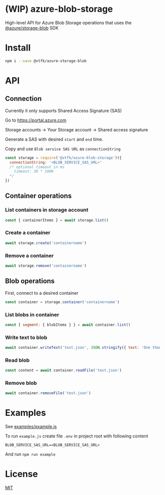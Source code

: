 # (WIP) azure-blob-storage

High-level API for Azure Blob Storage operations that uses the [@azure/storage-blob](https://www.npmjs.com/package/@azure/storage-blob) SDK

# Install

```bash
npm i --save @vtfk/azure-storage-blob
```

# API

## Connection

Currently it only supports Shared Access Signature (SAS)

Go to https://portal.azure.com

Storage accounts -> Your Storage account -> Shared access signature

Generate a SAS with desired `start` and `end` time.

Copy and use `Blob service SAS URL` as `connectionString`

```js
const storage = require('@vtfk/azure-blob-storage')({
  connectionString: '<BLOB_SERVICE_SAS_URL>'
  /* optional timeout in ms
    timeout: 30 * 1000
  */
})
```

## Container operations


### List containers in storage account

```js
const { containerItems } = await storage.list()
```

### Create a container

```js
await storage.create('containername')
```

### Remove a container

```js
await storage.remove('containername')
```

## Blob operations

First, connect to a desired container

```js
const container = storage.container('containername')
```

### List blobs in container

```js
const { segment: { blobItems } } = await container.list()
```

### Write text to blob

```js
await container.writeText('test.json', JSON.stringify({ text: 'One thought fills immensity.' }))
```

### Read blob

```js
const content = await container.readFile('test.json')
```

### Remove blob

```js
await container.removeFile('test.json')
```

# Examples

See [examples/example.js](examples/example.js)

To run `example.js` create file `.env` in project root with following content

```
BLOB_SERVICE_SAS_URL=<BLOB_SERVICE_SAS_URL>
```

And run `npm run example`

# License

[MIT](LICENSE)
